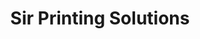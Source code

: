 ---
title: "Sir Printing Solutions"
url: /north-vancouver/sir-printing-solutions/
shop: Kopieren
---